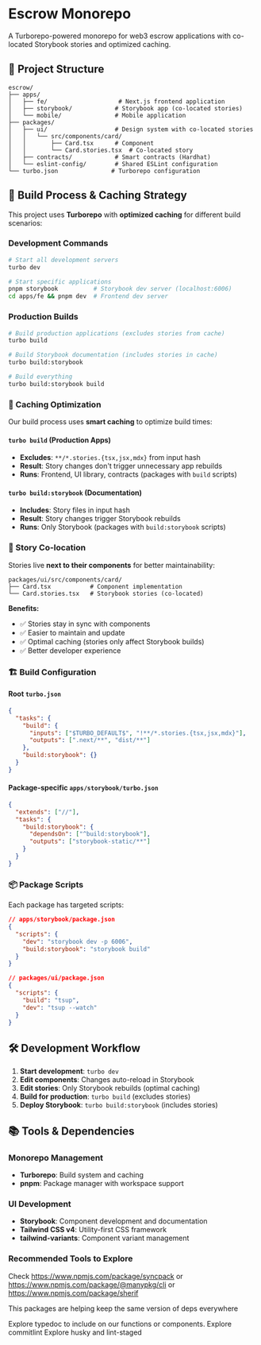 # Escrow Monorepo

A Turborepo-powered monorepo for web3 escrow applications with co-located Storybook stories and optimized caching.

## 📁 Project Structure

```
escrow/
├── apps/
│   ├── fe/                    # Next.js frontend application
│   ├── storybook/            # Storybook app (co-located stories)
│   └── mobile/               # Mobile application
├── packages/
│   ├── ui/                   # Design system with co-located stories
│   │   └── src/components/card/
│   │       ├── Card.tsx      # Component
│   │       └── Card.stories.tsx  # Co-located story
│   ├── contracts/            # Smart contracts (Hardhat)
│   └── eslint-config/        # Shared ESLint configuration
└── turbo.json               # Turborepo configuration
```

## 🚀 Build Process & Caching Strategy

This project uses **Turborepo** with **optimized caching** for different build scenarios:

### Development Commands

```bash
# Start all development servers
turbo dev

# Start specific applications
pnpm storybook          # Storybook dev server (localhost:6006)
cd apps/fe && pnpm dev  # Frontend dev server
```

### Production Builds

```bash
# Build production applications (excludes stories from cache)
turbo build

# Build Storybook documentation (includes stories in cache)
turbo build:storybook

# Build everything
turbo build:storybook build
```

### 🎯 Caching Optimization

Our build process uses **smart caching** to optimize build times:

#### `turbo build` (Production Apps)

- **Excludes**: `**/*.stories.{tsx,jsx,mdx}` from input hash
- **Result**: Story changes don't trigger unnecessary app rebuilds
- **Runs**: Frontend, UI library, contracts (packages with `build` scripts)

#### `turbo build:storybook` (Documentation)

- **Includes**: Story files in input hash
- **Result**: Story changes trigger Storybook rebuilds
- **Runs**: Only Storybook (packages with `build:storybook` scripts)

### 📖 Story Co-location

Stories live **next to their components** for better maintainability:

```
packages/ui/src/components/card/
├── Card.tsx           # Component implementation
└── Card.stories.tsx   # Storybook stories (co-located)
```

**Benefits:**

- ✅ Stories stay in sync with components
- ✅ Easier to maintain and update
- ✅ Optimal caching (stories only affect Storybook builds)
- ✅ Better developer experience

### 🏗️ Build Configuration

#### Root `turbo.json`

```json
{
  "tasks": {
    "build": {
      "inputs": ["$TURBO_DEFAULT$", "!**/*.stories.{tsx,jsx,mdx}"],
      "outputs": [".next/**", "dist/**"]
    },
    "build:storybook": {}
  }
}
```

#### Package-specific `apps/storybook/turbo.json`

```json
{
  "extends": ["//"],
  "tasks": {
    "build:storybook": {
      "dependsOn": ["^build:storybook"],
      "outputs": ["storybook-static/**"]
    }
  }
}
```

### 📦 Package Scripts

Each package has targeted scripts:

```json
// apps/storybook/package.json
{
  "scripts": {
    "dev": "storybook dev -p 6006",
    "build:storybook": "storybook build"
  }
}

// packages/ui/package.json
{
  "scripts": {
    "build": "tsup",
    "dev": "tsup --watch"
  }
}
```

## 🛠️ Development Workflow

1. **Start development**: `turbo dev`
2. **Edit components**: Changes auto-reload in Storybook
3. **Edit stories**: Only Storybook rebuilds (optimal caching)
4. **Build for production**: `turbo build` (excludes stories)
5. **Deploy Storybook**: `turbo build:storybook` (includes stories)

## 📚 Tools & Dependencies

### Monorepo Management

- **Turborepo**: Build system and caching
- **pnpm**: Package manager with workspace support

### UI Development

- **Storybook**: Component development and documentation
- **Tailwind CSS v4**: Utility-first CSS framework
- **tailwind-variants**: Component variant management

### Recommended Tools to Explore

Check https://www.npmjs.com/package/syncpack or https://www.npmjs.com/package/@manypkg/cli or https://www.npmjs.com/package/sherif

This packages are helping keep the same version of deps everywhere

Explore typedoc to include on our functions or components.
Explore commitlint
Explore husky and lint-staged
